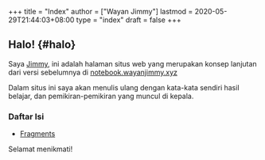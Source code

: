 +++
title = "Index"
author = ["Wayan Jimmy"]
lastmod = 2020-05-29T21:44:03+08:00
type = "index"
draft = false
+++

## Halo! {#halo}

Saya [Jimmy](https://wayanjimmy.xyz/), ini adalah halaman situs web yang merupakan konsep lanjutan dari versi sebelumnya di [notebook.wayanjimmy.xyz](http://notebook.wayanjimmy.xyz/)

Dalam situs ini saya akan menulis ulang dengan kata-kata sendiri hasil belajar, dan pemikiran-pemikiran yang muncul di kepala.

### Daftar Isi

- [Fragments](/fragments/)

Selamat menikmati!
